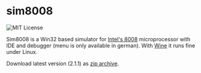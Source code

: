 <!--
The MIT License (MIT)

Copyright (c) 2015-2016 Andreas Gebhardt

Permission is hereby granted, free of charge, to any person obtaining a copy
of this software and associated documentation files (the "Software"), to deal
in the Software without restriction, including without limitation the rights
to use, copy, modify, merge, publish, distribute, sublicense, and/or sell
copies of the Software, and to permit persons to whom the Software is
furnished to do so, subject to the following conditions:

The above copyright notice and this permission notice shall be included in all
copies or substantial portions of the Software.

THE SOFTWARE IS PROVIDED "AS IS", WITHOUT WARRANTY OF ANY KIND, EXPRESS OR
IMPLIED, INCLUDING BUT NOT LIMITED TO THE WARRANTIES OF MERCHANTABILITY,
FITNESS FOR A PARTICULAR PURPOSE AND NONINFRINGEMENT. IN NO EVENT SHALL THE
AUTHORS OR COPYRIGHT HOLDERS BE LIABLE FOR ANY CLAIM, DAMAGES OR OTHER
LIABILITY, WHETHER IN AN ACTION OF CONTRACT, TORT OR OTHERWISE, ARISING FROM,
OUT OF OR IN CONNECTION WITH THE SOFTWARE OR THE USE OR OTHER DEALINGS IN THE
SOFTWARE.
-->
# sim8008

![MIT License](https://img.shields.io/:license-MIT-blue.svg)

Sim8008 is a Win32 based simulator for [Intel's 8008][8008] microprocessor with
IDE and debugger (menu is only available in german). With [Wine][WineHQ] it runs
fine under Linux.

Download latest version (2.1.1) as [zip archive][binary].


[8008]: https://en.wikipedia.org/wiki/Intel_8008
[WineHQ]: https://www.winehq.org/
[binary]: http://www.imn.htwk-leipzig.de/~agebhar1/downloads/Sim8008_V2_1_1.zip
